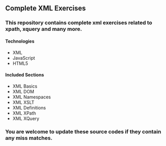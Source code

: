 ## Complete XML Exercises

### This repository contains complete xml exercises related to xpath, xquery and many more.

#### Technologies

- XML
- JavaScript
- HTML5

#### Included Sections

- XML Basics
- XML DOM
- XML Namespaces
- XML XSLT
- XML Definitions
- XML XPath
- XML XQuery

### You are welcome to update these source codes if they contain any miss matches.
